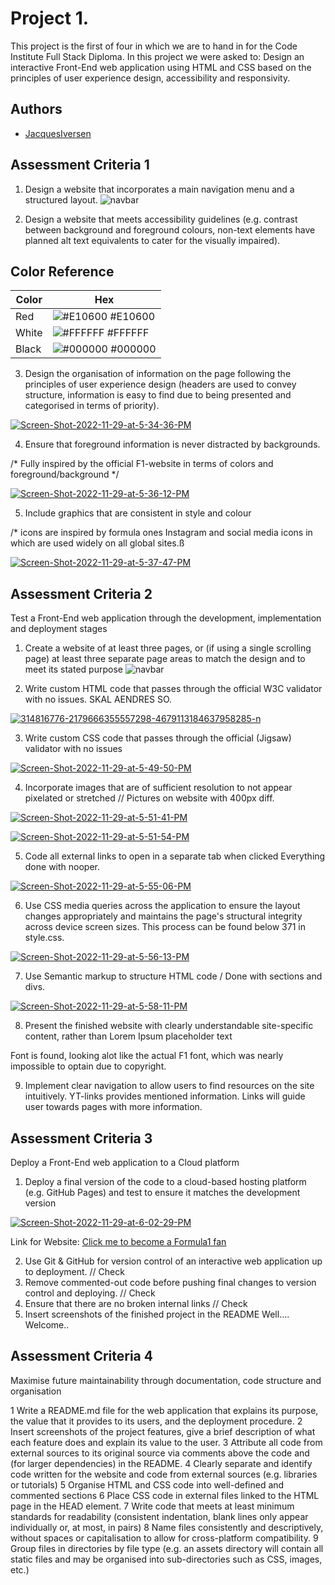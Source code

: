 # Project 1.    

This project is the first of four in which we are to hand in for the Code Institute Full Stack Diploma. In this project we were asked to: Design an interactive Front-End web application using HTML and CSS based on the principles of user experience design, accessibility and responsivity.



## Authors

- [JacquesIversen](https://github.com/JacquesIversen)

## Assessment Criteria 1
1) Design a website that incorporates a main navigation menu and a structured layout. ![navbar](https://i.ibb.co/QdP9vvX/Screen-Shot-2022-11-29-at-4-50-07-PM.png)

2) Design a website that meets accessibility guidelines (e.g. contrast between background and foreground colours, non-text elements have planned alt text equivalents to cater for the visually impaired).
## Color Reference
| Color             | Hex                                                                |
| ----------------- | ------------------------------------------------------------------ |
| Red | ![#E10600](https://www.colorhexa.com/e10600.png) #E10600 |
| White | ![#FFFFFF](https://www.colorhexa.com/ffffff.png) #FFFFFF |
| Black | ![#000000](https://www.colorhexa.com/000000.png) #000000 |



3) Design the organisation of information on the page following the principles of user experience design (headers are used to convey structure, information is easy to find due to being presented and categorised in terms of priority). 


<a href="https://ibb.co/MZDSLHp"><img src="https://i.ibb.co/ckc3d9t/Screen-Shot-2022-11-29-at-5-34-36-PM.png" alt="Screen-Shot-2022-11-29-at-5-34-36-PM" border="0"></a>

4) Ensure that foreground information is never distracted by backgrounds.

/* Fully inspired by the official F1-website in terms of colors and foreground/background */

<a href="https://ibb.co/M58PtT7"><img src="https://i.ibb.co/84zPf39/Screen-Shot-2022-11-29-at-5-36-12-PM.png" alt="Screen-Shot-2022-11-29-at-5-36-12-PM" border="0"></a>

5) Include graphics that are consistent in style and colour

/* icons are inspired by formula ones Instagram and social media icons in which are used widely on all global sites.ß

<a href="https://imgbb.com/"><img src="https://i.ibb.co/TTcx6ZM/Screen-Shot-2022-11-29-at-5-37-47-PM.png" alt="Screen-Shot-2022-11-29-at-5-37-47-PM" border="0"></a>

## Assessment Criteria 2 
Test a Front-End web application through the development, implementation and deployment stages


1)	Create a website of at least three pages, or (if using a single scrolling page) at least three separate page areas to match the design and to meet its stated purpose
 ![navbar](https://i.ibb.co/QdP9vvX/Screen-Shot-2022-11-29-at-4-50-07-PM.png) 

2)	Write custom HTML code that passes through the official W3C validator with no issues. SKAL AENDRES SO.

<a href="https://ibb.co/3YNPf47"><img src="https://i.ibb.co/h1WTXLy/314816776-2179666355557298-4679113184637958285-n.png" alt="314816776-2179666355557298-4679113184637958285-n" border="0"></a>

3)	Write custom CSS code that passes through the official (Jigsaw) validator with no issues

<a href="https://ibb.co/gwGGhSv"><img src="https://i.ibb.co/P4RR0cT/Screen-Shot-2022-11-29-at-5-49-50-PM.png" alt="Screen-Shot-2022-11-29-at-5-49-50-PM" border="0"></a>

4)	Incorporate images that are of sufficient resolution to not appear pixelated or stretched // Pictures on website with 400px diff.

<a href="https://ibb.co/qn9D3VC"><img src="https://i.ibb.co/7zVSdLQ/Screen-Shot-2022-11-29-at-5-51-41-PM.png" alt="Screen-Shot-2022-11-29-at-5-51-41-PM" border="0"></a>

<a href="https://ibb.co/GtrLRBF"><img src="https://i.ibb.co/3MPqcGk/Screen-Shot-2022-11-29-at-5-51-54-PM.png" alt="Screen-Shot-2022-11-29-at-5-51-54-PM" border="0"></a>

5)	Code all external links to open in a separate tab when clicked
Everything done with nooper.        

<a href="https://ibb.co/xDbtY0L"><img src="https://i.ibb.co/L8yXrWR/Screen-Shot-2022-11-29-at-5-55-06-PM.png" alt="Screen-Shot-2022-11-29-at-5-55-06-PM" border="0"></a>

6)	Use CSS media queries across the application to ensure the layout changes appropriately and maintains the page's structural integrity across device screen sizes. This process can be found below 371 in style.css.

<a href="https://imgbb.com/"><img src="https://i.ibb.co/K6Kr7Qb/Screen-Shot-2022-11-29-at-5-56-13-PM.png" alt="Screen-Shot-2022-11-29-at-5-56-13-PM" border="0"></a>

7)	Use Semantic markup to structure HTML code / Done with sections and divs. 

<a href="https://imgbb.com/"><img src="https://i.ibb.co/qrYnf7x/Screen-Shot-2022-11-29-at-5-58-11-PM.png" alt="Screen-Shot-2022-11-29-at-5-58-11-PM" border="0"></a>

8)	Present the finished website with clearly understandable site-specific content, rather than Lorem Ipsum placeholder text

Font is found, looking alot like the actual F1 font, which was nearly impossible to optain due to copyright.

9)	Implement clear navigation to allow users to find resources on the site intuitively. YT-links provides mentioned information. Links will guide user towards pages with more information.

## Assessment Criteria 3

Deploy a Front-End web application to a Cloud platform

1)	Deploy a final version of the code to a cloud-based hosting platform (e.g. GitHub Pages) and test to ensure it matches the development version

<a href="https://ibb.co/XXjfJyQ"><img src="https://i.ibb.co/2qW0K89/Screen-Shot-2022-11-29-at-6-02-29-PM.png" alt="Screen-Shot-2022-11-29-at-6-02-29-PM" border="0"></a>

Link for Website: [Click me to become a Formula1 fan](https://jacquesiversen.github.io/project1/)

2)	Use Git & GitHub for version control of an interactive web application up to deployment. // Check 
3)	Remove commented-out code before pushing final changes to version control and deploying. // Check
4)	Ensure that there are no broken internal links // Check
5)	Insert screenshots of the finished project in the README Well.... Welcome..

## Assessment Criteria 4
Maximise future maintainability through documentation, code structure and organisation

1	Write a README.md file for the web application that explains its purpose, the value that it provides to its users, and the deployment procedure.
2	Insert screenshots of the project features, give a brief description of what each feature does and explain its value to the user.
3	Attribute all code from external sources to its original source via comments above the code and (for larger dependencies) in the README.
4	Clearly separate and identify code written for the website and code from external sources (e.g. libraries or tutorials)
5	Organise HTML and CSS code into well-defined and commented sections
6	Place CSS code in external files linked to the HTML page in the HEAD element.
7	Write code that meets at least minimum standards for readability (consistent indentation, blank lines only appear individually or, at most, in pairs)
8	Name files consistently and descriptively, without spaces or capitalisation to allow for cross-platform compatibility.
9	Group files in directories by file type (e.g. an assets directory will contain all static files and may be organised into sub-directories such as CSS, images, etc.)
